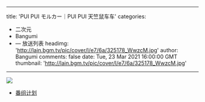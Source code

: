 
---
title: 'PUI PUI モルカー｜PUI PUI 天竺鼠车车'
categories: 
 - 二次元
 - Bangumi
 - — 放送列表
headimg: 'http://lain.bgm.tv/pic/cover/l/e7/6a/325178_WwzcM.jpg'
author: Bangumi
comments: false
date: Tue, 23 Mar 2021 16:00:00 GMT
thumbnail: 'http://lain.bgm.tv/pic/cover/l/e7/6a/325178_WwzcM.jpg'
---

<div>   
<img src="http://lain.bgm.tv/pic/cover/l/e7/6a/325178_WwzcM.jpg" referrerpolicy="no-referrer"><ul><li><a href="https://bangumi.tv/subject/325178">番组计划</a></li></ul>  
</div>
            